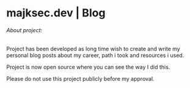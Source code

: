 # majksec.dev | Blog

###### About project:
Project has been developed as long time wish to create and write my personal blog posts about my career, path i took and resources i used.

Project is now open source where you can see the way I did this.

Please do not use this project publicly before my approval.
